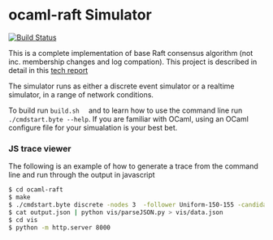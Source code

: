 ocaml-raft Simulator
==========
[![Build Status](https://travis-ci.org/heidi-ann/ocaml-raft.svg?branch=master)](https://travis-ci.org/heidi-ann/ocaml-raft)

This is a complete implementation of base Raft consensus algorithm (not inc. membership changes and log compation). This project is described in detail in this [tech report](http://www.cl.cam.ac.uk/techreports/UCAM-CL-TR-857.pdf)

The simulator runs as either a discrete event simulator or a realtime simulator, in a range of network conditions.

To build run ```build.sh  ``` and to learn how to use the command line run ``` ./cmdstart.byte --help ```.
If you are familiar with OCaml, using an OCaml configure file for your simualation is your best bet.

### JS trace viewer ###
The following is an example of how to generate a trace from the command line and run through the output in javascript
```bash
$ cd ocaml-raft
$ make
$ ./cmdstart.byte discrete -nodes 3  -follower Uniform-150-155 -candidate Uniform-11-22 -leader Fixed-75 -delay Fixed-7 -termOnTimeout 50000 -termOnElec -cmds 0 -backoff -json > output.json
$ cat output.json | python vis/parseJSON.py > vis/data.json
$ cd vis
$ python -m http.server 8000
```
